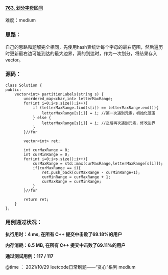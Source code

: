 #### [763. 划分字母区间](https://leetcode-cn.com/problems/partition-labels/)

难度：medium

### **思路：**

​		自己的思路和题解完全相同，先使用hash表统计每个字母的最右范围，然后遍历时更新最右边可能到达的最大边界，真的到达时，作为一次划分，将结果存入vector。

### **源码：**

```
class Solution {
public:
    vector<int> partitionLabels(string s) {
        unordered_map<char,int> letterMaxRange;
        for(int i=0;i<s.size();i++){
            if (letterMaxRange.find(s[i]) == letterMaxRange.end()){
                letterMaxRange[s[i]] = i; //第一次遇到元素，初始化范围
            } else {
                letterMaxRange[s[i]] = i; //之后再次遇到元素，修改边界
            }
        }//for

        vector<int> ret;

        int curMaxRange = 0;
        int curMinRange = 0;
        for(int i=0;i<s.size();i++){
            curMaxRange = std::max(curMaxRange,letterMaxRange[s[i]]);
            if(curMaxRange == i){
                ret.push_back(curMaxRange - curMinRange+1);
                curMinRange = curMaxRange + 1;
                curMaxRange = curMinRange;
            }
        }//for

        return ret;
    }
};
```



### **用例通过状况：**

**执行用时：4 ms, 在所有 C++ 提交中击败了69.18%的用户**

**内存消耗：6.5 MB, 在所有 C++ 提交中击败了69.11%的用户**

**通过测试用例：117 / 117**



@time ： 2021/10/29  leetcode日常刷题——“贪心”系列  medium

